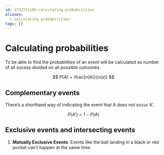 ```yaml
---
id: 1732711180-calculating-probabilities
aliases:
  - calculating probabilities
tags: []
---
```


# Calculating probabilities

To be able to find the probabilities of an event will be calculated
as number of all sucess divided on all possible outcomes.

$$
P(A) = \frac{n(A)}{n(s)}
$$

## Complementary events

There’s a shorthand way of indicating the event
that A does not occur A'.

$$
P(A') = 1 - P(A)
$$

## Exclusive events and intersecting events

1. **Matually Exclusive Events**: Events like the ball landing in a black or red pocket can't happen at the same time.
